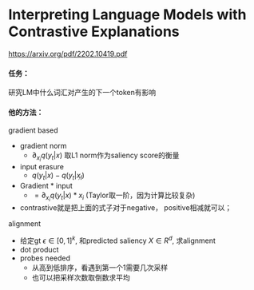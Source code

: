 # Interpreting Language Models with Contrastive Explanations

https://arxiv.org/pdf/2202.10419.pdf

#### 任务：

研究LM中什么词汇对产生的下一个token有影响

#### 他的方法：

gradient based

* gradient norm
  * $\partial_{x_i} q(y_t|x)$ 取L1 norm作为saliency score的衡量
* input erasure
  * $q(y_t|x) - q(y_t|x_{\not i})$  
* Gradient * input
  * $= \partial_{x_i} q(y_t|x)*x_i$ (Taylor取一阶，因为计算比较复杂)
* contrastive就是把上面的式子对于negative， positive相减就可以；



alignment

* 给定gt $\epsilon \in [0,1]^k$, 和predicted saliency $X \in R^d$, 求alignment
* dot product
* probes needed
  * 从高到低排序，看遇到第一个1需要几次采样
  * 也可以把采样次数取倒数求平均



